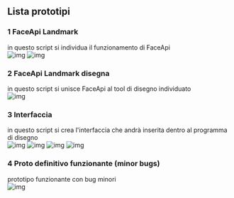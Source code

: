 ## Lista prototipi  
  
### 1 FaceApi Landmark  
in questo script si individua il funzionamento di FaceApi  
![img](https://github.com/fabriziodedonatis/archive/blob/master/fabriziodedonatis/MakingVisible/prototipi/proto_1/img/img.png) ![img](https://github.com/fabriziodedonatis/archive/blob/master/fabriziodedonatis/MakingVisible/prototipi/proto_1/img/img2.png)  
  
### 2 FaceApi Landmark disegna  
in questo script si unisce FaceApi al tool di disegno individuato  
![img](https://github.com/fabriziodedonatis/archive/blob/master/fabriziodedonatis/MakingVisible/prototipi/proto_2/img/img.png)  
  
### 3 Interfaccia  
in questo script si crea l'interfaccia che andrà inserita dentro al programma di disegno  
![img](https://github.com/fabriziodedonatis/archive/blob/master/fabriziodedonatis/MakingVisible/prototipi/proto_3/img/img.png) ![img](https://github.com/fabriziodedonatis/archive/blob/master/fabriziodedonatis/MakingVisible/prototipi/proto_3/img/img2.png) ![img](https://github.com/fabriziodedonatis/archive/blob/master/fabriziodedonatis/MakingVisible/prototipi/proto_3/img/img3.png) ![img](https://github.com/fabriziodedonatis/archive/blob/master/fabriziodedonatis/MakingVisible/prototipi/proto_3/img/img4.png)  
  
### 4 Proto definitivo funzionante (minor bugs)  
prototipo funzionante con bug minori  
![img](https://github.com/fabriziodedonatis/archive/blob/master/fabriziodedonatis/MakingVisible/prototipi/proto_def_2_5/img/img.png)  
  
